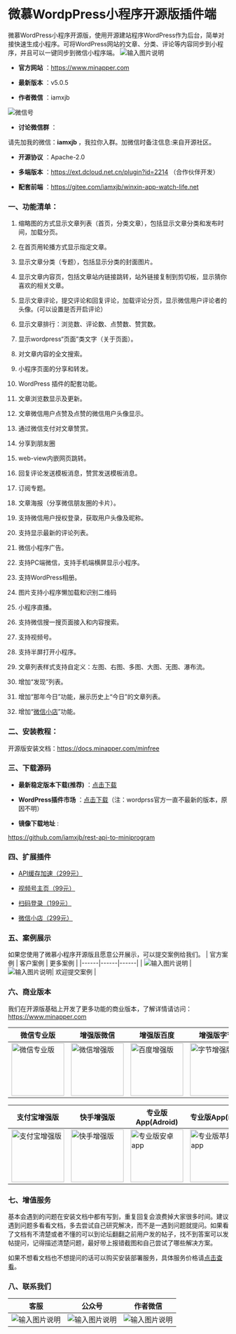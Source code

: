 # 微慕WordpPress小程序开源版插件端
 
微慕WordPress小程序开源版，使用开源建站程序WordPress作为后台，简单对接快速生成小程序。可将WordPress网站的文章、分类、评论等内容同步到小程序，并且可以一键同步到微信小程序端。
 ![输入图片说明](https://blog.minapper.com/images/minapper-free-git.png)

-  **官方网站** ：https://www.minapper.com
    
-  **最新版本** ：v5.0.5

-  **作者微信** ：iamxjb

<img src="https://www.watch-life.net/images/iamxjbweixin.jpg" alt="微信号" />

-  **讨论微信群** ：

请先加我的微信：<strong>iamxjb </strong>，我拉你入群。加微信时备注信息:来自开源社区。

-  **开源协议** ：Apache-2.0

-  **多端版本** ：https://ext.dcloud.net.cn/plugin?id=2214 （合作伙伴开发）

-  **配套前端** ：https://gitee.com/iamxjb/winxin-app-watch-life.net


### 一、功能清单：

1. 缩略图的方式显示文章列表（首页，分类文章），包括显示文章分类和发布时间，加载分页。

2. 在首页用轮播方式显示指定文章。

3. 显示文章分类（专题），包括显示分类的封面图片。

4. 显示文章内容页，包括文章站内链接跳转，站外链接复制到剪切板，显示猜你喜欢的相关文章。

5. 显示文章评论，提交评论和回复评论，加载评论分页，显示微信用户评论者的头像。(可以设置是否开启评论）

6. 显示文章排行：浏览数、评论数、点赞数、赞赏数。

7. 显示wordpress“页面”类文字（关于页面）。

8. 对文章内容的全文搜索。

9. 小程序页面的分享和转发。

10. WordPress 插件的配套功能。

11. 文章浏览数显示及更新。

12. 文章微信用户点赞及点赞的微信用户头像显示。

13. 通过微信支付对文章赞赏。

14. 分享到朋友圈

15. web-view内嵌网页跳转。

16. 回复评论发送模板消息，赞赏发送模板消息。

17. 订阅专题。

18. 文章海报（分享微信朋友圈的卡片）。

19. 支持微信用户授权登录，获取用户头像及昵称。

20. 支持显示最新的评论列表。

21. 微信小程序广告。

22. 支持PC端微信，支持手机端横屏显示小程序。

23. 支持WordPress相册。

24. 图片支持小程序懒加载和识别二维码

25. 小程序直播。

26. 支持微信搜一搜页面接入和内容搜索。

27. 支持视频号。

28. 支持半屏打开小程序。

29. 文章列表样式支持自定义：左图、右图、多图、大图、无图、瀑布流。

30. 增加“发现”列表。

31. 增加“那年今日”功能，展示历史上“今日”的文章列表。

32. 增加“[微信小店](https://www.watch-life.net/wechat/minapper-wechat-shop.html)”功能。

### 二、安装教程：
开源版安装文档：https://docs.minapper.com/minfree

### 三、下载源码
-   **最新稳定版本下载(推荐)** ：[点击下载](https://gitee.com/iamxjb/rest-api-to-miniprogram/releases)


-   **WordPress插件市场** ：[点击下载](https://wordpress.org/plugins/rest-api-to-miniprogram)（注：wordprss官方一直不最新的版本，原因不明）

-   **镜像下载地址** :

https://github.com/iamxjb/rest-api-to-miniprogram


### 四、扩展插件
-  [API缓存加速（299元）]( https://www.minapper.com/shops/)


-  [视频号主页（99元）](https://www.minapper.com/shops/)


-  [扫码登录（199元）](https://www.minapper.com/shops/)


-  [微信小店（299元）](https://www.minapper.com/shops/)

### 五、案例展示
如果您使用了微慕小程序开源版且愿意公开展示，可以提交案例给我们。
| 官方案例 | 客户案例 | 更多案例 |
|------|------|------|
|   ![输入图片说明](imagesminfree.jpg) | ![输入图片说明](imagesminqiye.jpg)|  欢迎提交案例 |

### 六、商业版本
我们在开源版基础上开发了更多功能的商业版本，了解详情请访问：https://www.minapper.com

| 微信专业版 | 增强版微信 | 增强版百度 | 增强版字节 | 增强版QQ | 
|-----|-------|-------|-------|-------|
|  <img src="https://www.watch-life.net/images/minapper.jpg" alt="微信专业版" width="120px" height="120px">  |    <img src="https://www.watch-life.net/images/minapper-plus-wx.jpg" alt="微信增强版" width="120px" height="120px">    | <img src="https://www.watch-life.net/images/minapper-plus-baidu.jpg" alt="百度增强版" width="120px" height="120px">    | <img src="https://www.watch-life.net/images/minapper-plus-toutiao.jpg" alt="字节增强版" width="120px" height="120px">      | <img src="https://www.watch-life.net/images/minapper-plus-qq.jpg" alt="QQ增强版" width="120px" height="120px"> | 


| 支付宝增强版 |  快手增强版 |专业版App(Adroid) | 专业版App(iOS) |增强版APP |
|-----|-------|-------|-------|-------|
| <img src="https://www.watch-life.net/images/minapper-plus-alipay.jpg" alt="支付宝增强版" width="120px" height="120px">    | <img src="https://www.watch-life.net/images/minapper-plus-kuaishou.jpg" alt="快手增强版" width="120px" height="120px">      |  <img src="https://www.minapper.com/data/attachment/forum/202403/01/minapperproandroid.png" alt="专业版安卓app" width="120px" height="120px"> | <img src="https://www.minapper.com/data/attachment/forum/202403/01/minapperproios.png" alt="专业版苹果app" width="120px" height="120px"> |  <img src="https://www.minapper.com/template/domi_mi/static/assets/images/app.png" alt="增强版app" width="120px" height="120px">|



### 七、增值服务
 
基本会遇到的问题在安装文档中都有写到，重复回复会浪费掉大家很多时间。建议遇到问题多看看文档，多去尝试自己研究解决，而不是一遇到问题就提问。如果看了文档有不清楚或者不懂的可以到论坛翻翻之前用户发的帖子，找不到答案可以发帖提问，记得描述清楚问题，最好带上报错截图和自己尝试了哪些解决方案。

如果不想看文档也不想提问的话可以购买安装部署服务，具体服务价格请[点击查看](https://www.minapper.com/fuwu)。

 
### 八、联系我们
| 客服 | 公众号 | 作者微信 |
|----|-----|-----|
|  ![输入图片说明](imagesqiye.jpg)|   ![输入图片说明](imagesmp.jpg) |![输入图片说明](https://www.watch-life.net/images/iamxjbweixin.jpg)|
